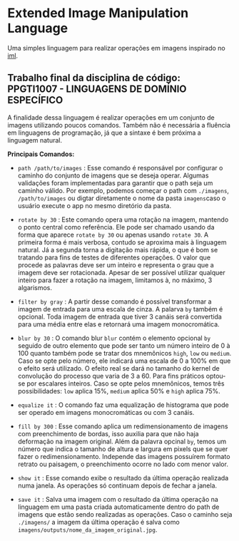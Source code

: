 # Extended Image Manipulation Language

Uma simples linguagem para realizar operações em imagens inspirado no [iml](https://dl.acm.org/doi/pdf/10.1145/3355378.3355382).

## Trabalho final da disciplina de código: PPGTI1007 - 	LINGUAGENS DE DOMÍNIO ESPECÍFICO

A finalidade dessa linguagem é realizar operações em um conjunto de imagens utilizando poucos comandos. 
Também não é necessária a fluência em linguagens de programação, já que a sintaxe é bem próxima a linguagem natural. 

**Principais Comandos:**

 - `path /path/to/images` : Esse comando é responsável por configurar o caminho do conjunto de imagens que se deseja operar.
 Algumas validações foram implementadas para garantir que o path seja um caminho válido. Por exemplo, podemos começar o path com `./imagens`, `/path/to/images` ou digtar
 diretamente o nome da pasta `imagens`caso o usuário execute o app no mesmo diretório da pasta.
 
 - `rotate by 30` : Este comando opera uma rotação na imagem, mantendo o ponto central como referência. Ele pode ser chamado usando da forma que aparece `rotate by 30` ou apenas usando `rotate 30`. A primeira forma é mais verbosa, contudo se aproxima mais à linguagem natural. Já a segunda torna a digitação mais rápida, o que é bom se tratando para fins de testes de diferentes operações. O valor que procede as palavras deve ser um inteiro e representa o grau que a imagem deve ser rotacionada. Apesar de ser possível utilizar qualquer inteiro para fazer a rotação na imagem, limitamos à, no máximo, 3 algarismos.
 
 - `filter by gray` : A partir desse comando é possível transformar a imagem de entrada para uma escala de cinza. A palarva `by` também é opcional. Toda imagem de entrada que tiver 3 canáis será convertida para uma média entre elas e retornará uma imagem monocromática.
 
 - `blur by 30` : O comando blur `blur` contém o elemento opcional `by` seguido de outro elemento que pode ser tanto um número inteiro de 0 à 100 quanto também pode se tratar dos mnemônicos `high`, `low` ou `medium`. Caso se opte pelo número, ele indicará uma escala de 0 a 100% em que o efeito será utilizado. O efeito real se dará no tamanho do kernel de convolução do processo que varia de 3 a 60. Para fins práticos optou-se por escalares inteiros. Caso se opte pelos mnemônicos, temos três possibilidades: `low` aplica 15%, `medium` aplica 50% e `high` aplica 75%.
 
 - `equalize it` : O comando faz uma equalização de histograma que pode ser operado em imagens monocromáticas ou com 3 canáis.
 
 - `fill by 300` : Esse comando aplica um redimensionamento de imagens com preenchimento de bordas, isso auxilia para que não haja deformação na imagem original. Além da palavra opcinal `by`, temos um número que indica o tamanho de altura e largura em pixels que se quer fazer o redimensionamento. Independe das imagens possuírem formato retrato ou paisagem, o preenchimento ocorre no lado com menor valor.
 
 - `show it` : Esse comando exibe o resultado da última operação realizada numa janela. As operações só continuam depois de fechar a janela.
 
 - `save it` : Salva uma imagem com o resultado da última operação na linguagem em uma pasta criada automaticamente dentro do path de imagens que estão sendo realizadas as operações. Caso o caminho seja `./imagens/` a imagem da última operação é salva como `imagens/outputs/nome_da_imagem_original.jpg`.
